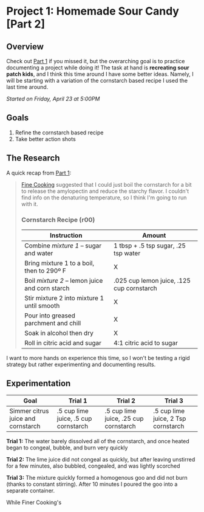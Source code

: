 # Project 1: Homemade Sour Candy [Part 2]

## Overview
Check out [Part 1](https://github.com/briantanabe/project-log/blob/master/projects/sour%20candy/Sour%20Candy%20Part%201.md) if you missed it, but the overarching goal is to practice documenting a project while doing it! The task at hand is **recreating sour patch kids**, and I think this time around I have some better ideas. Namely, I will be starting with a variation of the cornstarch based recipe I used the last time around.

*Started on Friday, April 23 at 5:00PM*

## Goals
1. Refine the cornstarch based recipe
2. Take better action shots

## The Research
A quick recap from [Part 1](https://github.com/briantanabe/project-log/blob/master/projects/sour%20candy/Sour%20Candy%20Part%201.md):
>[Fine Cooking](https://www.finecooking.com/article/thickeners) suggested that I could just boil the cornstarch for a bit to release the amylopectin and reduce the starchy flavor. I couldn't find info on the denaturing temperature, so I think I'm going to run with it.
>### Cornstarch Recipe (r00)
>| Instruction | Amount 
>|-|-|
>|Combine *mixture 1* – sugar and water | 1 tbsp + .5 tsp sugar, .25 tsp water
>|Bring mixture 1 to a boil, then to 290º F| X
>|Boil *mixture 2* – lemon juice and corn starch | .025 cup lemon juice, .125 cup cornstarch 
>|Stir mixture 2 into mixture 1 until smooth | X 
>|Pour into greased parchment and chill | X
>|Soak in alcohol then dry|X|
>|Roll in citric acid and sugar | 4:1 citric acid to sugar

I want to more hands on experience this time, so I won't be testing a rigid strategy but rather experimenting and documenting results. 


## Experimentation

| Goal | Trial 1 | Trial 2 | Trial 3 |
|-|-|-|-|
|Simmer citrus juice and cornstarch | .5 cup lime juice, .5 cup cornstarch | .5 cup lime juice, .25 cup cornstarch | .5 cup lime juice, 2 Tsp cornstarch 

**Trial 1:** The water barely dissolved all of the cornstarch, and once heated began to congeal, bubble, and burn very quickly

**Trial 2:** The lime juice did not congeal as quickly, but after leaving unstirred for a few minutes, also bubbled, congealed, and was lightly scorched

**Trial 3:** The mixture quickly formed a homogenous goo and did not burn (thanks to constant stirring). After 10 minutes I poured the goo into a separate container.

While Finer Cooking's 
<!--stackedit_data:
eyJoaXN0b3J5IjpbLTE3MjQ5NDE3MSw1NDA0NDEzMjAsLTQzNz
E0NTg4NSwtNDczNjI3NzIsMTY0NjAwNjcyNSwtMTc0ODIyNTI3
NCwxNzk1NjE5OTA3XX0=
-->